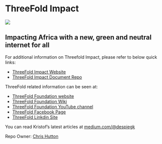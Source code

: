 # ThreeFold Impact

[![](https://qph.fs.quoracdn.net/main-qimg-fffcf112c7faf0391faa4dbef09ef2c6.webp)](https://www.youtube.com/watch?v=4exjbFvnGkk)

## Impacting Africa with a new, green and neutral internet for all

For additional information on Threefold Impact, please refer to below quick links: 

- [ThreeFold Impact Website](https://threefoldimpact.com/)
- [ThreeFold Impact Document Repo](https://github.com/threefoldfoundation/info_impact/tree/master/docs)

ThreeFold related information can be seen at:

- [ThreeFold Foundation website](http://www.threefold.io/) 
- [ThreeFold Foundation Wiki](https://threefoldfoundation.github.io/info_foundation/)
- [ThreeFold Foundation YouTube channel](https://www.youtube.com/c/ThreeFoldFoundation)
- [ThreeFold Facebook Page](https://www.facebook.com/ThreeFoldCommunity)
- [ThreeFold Linkdin Site](https://www.linkedin.com/company/threefold-foundation/)

You can read Kristof’s latest articles at [medium.com/@despiegk](https://medium.com/@despiegk)

Repo Owner: [Chris Hutton](https://github.com/orgs/threefoldfoundation/people/christopherhutton)
